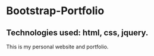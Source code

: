 # Bootstrap-Portfolio

## Technologies used: html, css, jquery.

This is my personal website and portfolio.
